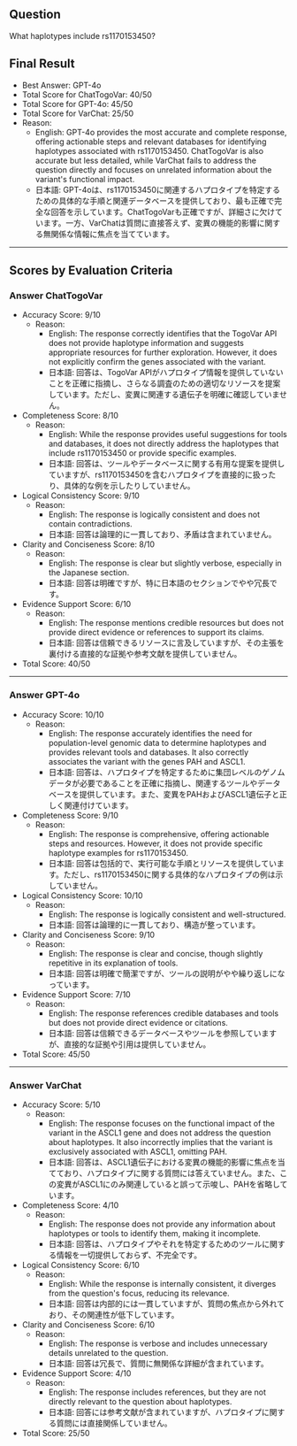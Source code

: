 ## Question

What haplotypes include rs1170153450?

## Final Result

- Best Answer: GPT-4o
- Total Score for ChatTogoVar: 40/50
- Total Score for GPT-4o: 45/50
- Total Score for VarChat: 25/50
- Reason:
  - English: GPT-4o provides the most accurate and complete response, offering actionable steps and relevant databases for identifying haplotypes associated with rs1170153450. ChatTogoVar is also accurate but less detailed, while VarChat fails to address the question directly and focuses on unrelated information about the variant's functional impact.
  - 日本語: GPT-4oは、rs1170153450に関連するハプロタイプを特定するための具体的な手順と関連データベースを提供しており、最も正確で完全な回答を示しています。ChatTogoVarも正確ですが、詳細さに欠けています。一方、VarChatは質問に直接答えず、変異の機能的影響に関する無関係な情報に焦点を当てています。

---

## Scores by Evaluation Criteria

### Answer ChatTogoVar
- Accuracy Score: 9/10
  - Reason: 
    - English: The response correctly identifies that the TogoVar API does not provide haplotype information and suggests appropriate resources for further exploration. However, it does not explicitly confirm the genes associated with the variant.
    - 日本語: 回答は、TogoVar APIがハプロタイプ情報を提供していないことを正確に指摘し、さらなる調査のための適切なリソースを提案しています。ただし、変異に関連する遺伝子を明確に確認していません。
- Completeness Score: 8/10
  - Reason: 
    - English: While the response provides useful suggestions for tools and databases, it does not directly address the haplotypes that include rs1170153450 or provide specific examples.
    - 日本語: 回答は、ツールやデータベースに関する有用な提案を提供していますが、rs1170153450を含むハプロタイプを直接的に扱ったり、具体的な例を示したりしていません。
- Logical Consistency Score: 9/10
  - Reason: 
    - English: The response is logically consistent and does not contain contradictions.
    - 日本語: 回答は論理的に一貫しており、矛盾は含まれていません。
- Clarity and Conciseness Score: 8/10
  - Reason: 
    - English: The response is clear but slightly verbose, especially in the Japanese section.
    - 日本語: 回答は明確ですが、特に日本語のセクションでやや冗長です。
- Evidence Support Score: 6/10
  - Reason: 
    - English: The response mentions credible resources but does not provide direct evidence or references to support its claims.
    - 日本語: 回答は信頼できるリソースに言及していますが、その主張を裏付ける直接的な証拠や参考文献を提供していません。
- Total Score: 40/50

---

### Answer GPT-4o
- Accuracy Score: 10/10
  - Reason: 
    - English: The response accurately identifies the need for population-level genomic data to determine haplotypes and provides relevant tools and databases. It also correctly associates the variant with the genes PAH and ASCL1.
    - 日本語: 回答は、ハプロタイプを特定するために集団レベルのゲノムデータが必要であることを正確に指摘し、関連するツールやデータベースを提供しています。また、変異をPAHおよびASCL1遺伝子と正しく関連付けています。
- Completeness Score: 9/10
  - Reason: 
    - English: The response is comprehensive, offering actionable steps and resources. However, it does not provide specific haplotype examples for rs1170153450.
    - 日本語: 回答は包括的で、実行可能な手順とリソースを提供しています。ただし、rs1170153450に関する具体的なハプロタイプの例は示していません。
- Logical Consistency Score: 10/10
  - Reason: 
    - English: The response is logically consistent and well-structured.
    - 日本語: 回答は論理的に一貫しており、構造が整っています。
- Clarity and Conciseness Score: 9/10
  - Reason: 
    - English: The response is clear and concise, though slightly repetitive in its explanation of tools.
    - 日本語: 回答は明確で簡潔ですが、ツールの説明がやや繰り返しになっています。
- Evidence Support Score: 7/10
  - Reason: 
    - English: The response references credible databases and tools but does not provide direct evidence or citations.
    - 日本語: 回答は信頼できるデータベースやツールを参照していますが、直接的な証拠や引用は提供していません。
- Total Score: 45/50

---

### Answer VarChat
- Accuracy Score: 5/10
  - Reason: 
    - English: The response focuses on the functional impact of the variant in the ASCL1 gene and does not address the question about haplotypes. It also incorrectly implies that the variant is exclusively associated with ASCL1, omitting PAH.
    - 日本語: 回答は、ASCL1遺伝子における変異の機能的影響に焦点を当てており、ハプロタイプに関する質問には答えていません。また、この変異がASCL1にのみ関連していると誤って示唆し、PAHを省略しています。
- Completeness Score: 4/10
  - Reason: 
    - English: The response does not provide any information about haplotypes or tools to identify them, making it incomplete.
    - 日本語: 回答は、ハプロタイプやそれを特定するためのツールに関する情報を一切提供しておらず、不完全です。
- Logical Consistency Score: 6/10
  - Reason: 
    - English: While the response is internally consistent, it diverges from the question's focus, reducing its relevance.
    - 日本語: 回答は内部的には一貫していますが、質問の焦点から外れており、その関連性が低下しています。
- Clarity and Conciseness Score: 6/10
  - Reason: 
    - English: The response is verbose and includes unnecessary details unrelated to the question.
    - 日本語: 回答は冗長で、質問に無関係な詳細が含まれています。
- Evidence Support Score: 4/10
  - Reason: 
    - English: The response includes references, but they are not directly relevant to the question about haplotypes.
    - 日本語: 回答には参考文献が含まれていますが、ハプロタイプに関する質問には直接関係していません。
- Total Score: 25/50